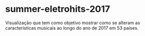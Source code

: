 # summer-eletrohits-2017
Visualização que tem como objetivo mostrar como se alteram as características musicais ao longo do ano de 2017 em 53 países.
